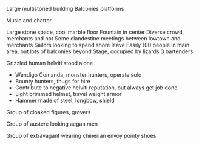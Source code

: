 Large multistoried building
Balconies platforms

Music and chatter

Large stone space, cool marble floor
Fountain in center
Diverse crowd, merchants and not
Some clandestine meetings between lowtown and merchants
Sailors looking to spend shore leave
Easily 100 people in main area, but lots of balconies beyond
Stage, occupied by lizards
3 bartenders


Grizzled human helviti stood alone
- Wendigo Comanda, monster hunters, operate solo
- Bounty hunters, thugs for hire
- Contribute to negative helviti reputation, but always get job done
- Light brimmed helmet, travel weight armor
- Hammer made of steel, longbow, shield

Group of cloaked figures, grovers

Group of austere looking aegan men

Group of extravagant wearing chinerian envoy pointy shoes

